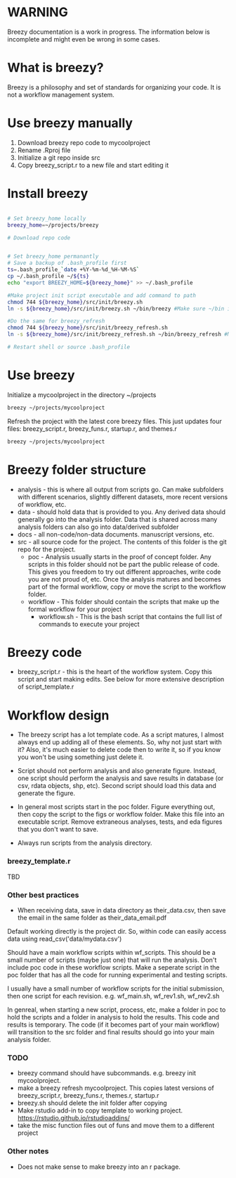 # WARNING

Breezy documentation is a work in progress. The information below is incomplete and might even be wrong in some cases.

# What is breezy?

Breezy is a philosophy and set of standards for organizing your code. It is not a workflow management system.

# Use breezy manually

1) Download breezy repo code to mycoolproject
2) Rename .Rproj file
3) Initialize a git repo inside src
4) Copy breezy_script.r to a new file and start editing it

# Install breezy

```bash

# Set breezy_home locally
breezy_home=~/projects/breezy

# Download repo code


# Set breezy_home permanantly
# Save a backup of .bash_profile first
ts=.bash_profile_`date +%Y-%m-%d_%H-%M-%S`
cp ~/.bash_profile ~/${ts}
echo "export BREEZY_HOME=${breezy_home}" >> ~/.bash_profile

#Make project init script executable and add command to path
chmod 744 ${breezy_home}/src/init/breezy.sh
ln -s ${breezy_home}/src/init/breezy.sh ~/bin/breezy #Make sure ~/bin is in path

#Do the same for breezy_refresh
chmod 744 ${breezy_home}/src/init/breezy_refresh.sh
ln -s ${breezy_home}/src/init/breezy_refresh.sh ~/bin/breezy_refresh #Make sure ~/bin is in path

# Restart shell or source .bash_profile

```

# Use breezy

Initialize a mycoolproject in the directory ~/projects

```bash
breezy ~/projects/mycoolproject

```

Refresh the project with the latest core breezy files. This just updates four files: breezy_script.r, breezy_funs.r, startup.r, and themes.r

```bash
breezy ~/projects/mycoolproject

```

# Breezy folder structure

* analysis - this is where all output from scripts go. Can make subfolders with different scenarios, slightly different datasets, more recent versions of workflow, etc.
* data - should hold data that is provided to you. Any derived data should generally go into the analysis folder. Data that is shared across many analysis folders can also go into data/derived subfolder
* docs - all non-code/non-data documents. manuscript versions, etc.
* src - all source code for the project. The contents of this folder is the git repo for the project.
  * poc - Analysis usually starts in the proof of concept folder. Any scripts in this folder should not be part the public release of code. This gives you freedom to try out different approaches, write code you are not proud of, etc. Once the analysis matures and becomes part of the formal workflow, copy or move the script to the workflow folder.
  * workflow - This folder should contain the scripts that make up the formal workflow for your project
    * workflow.sh - This is the bash script that contains the full list of commands to execute your project

# Breezy code
* breezy_script.r - this is the heart of the workflow system. Copy this script and start making edits. See below for more extensive description of script_template.r

# Workflow design

* The breezy script has a lot template code. As a script matures, I almost always end up adding all of these elements. So, why not just start with it? Also, it's much easier to delete code then to write it, so if you know you won't be using something just delete it.

* Script should not perform analysis and also generate figure. Instead, one script should perform the analysis and save results in database (or csv, rdata objects, shp, etc). Second script should load this data and generate the figure.

* In general most scripts start in the poc folder. Figure everything out, then copy the script to the figs or workflow folder. Make this file into an executable script. Remove extraneous analyses, tests, and eda figures that you don't want to save.

* Always run scripts from the analysis directory.

### breezy_template.r

TBD 

### Other best practices

* When receiving data, save in data directory as their_data.csv, then save the email in the same folder as their_data_email.pdf


Default working directly is the project dir. So, within code can easily access data using read_csv('data/mydata.csv')

Should have a main workflow scripts within wf_scripts. This should be a small number of scripts (maybe just one) that will run the analysis. 
Don't include poc code in these workflow scripts. Make a seperate script in the poc folder that has all the code for running experimental and testing scripts.

I usually have a small number of workflow scripts for the initial submission, then one script for each revision. e.g. wf_main.sh, wf_rev1.sh, wf_rev2.sh

In genreal, when starting a new script, process, etc, make a folder in poc to hold the scripts and a folder in analysis to hold the results. This code and results is temporary. The code (if it becomes part of your main workflow) will transition to the src folder and final results should go into your main analysis folder.

### TODO

* breezy command should have subcommands. e.g. breezy init mycoolproject.
* make a breezy refresh mycoolproject. This copies latest versions of breezy_script.r, breezy_funs.r, themes.r, startup.r
* breezy.sh should delete the init folder after copying
* Make rstudio add-in to copy template to working project. https://rstudio.github.io/rstudioaddins/
* take the misc function files out of funs and move them to a different project

### Other notes

* Does not make sense to make breezy into an r package.
